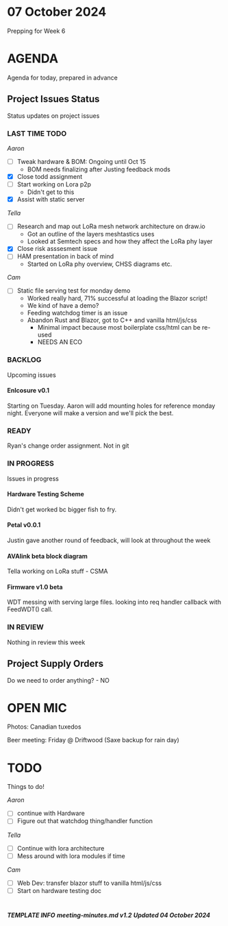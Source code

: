 # 07 October 2024

Prepping for Week 6

# AGENDA

Agenda for today, prepared in advance

## Project Issues Status

Status updates on project issues

### LAST TIME TODO

_Aaron_
- [ ] Tweak hardware & BOM: Ongoing until Oct 15
  - BOM needs finalizing after Justing feedback mods
- [x] Close todd assignment
- [ ] Start working on Lora p2p
  - Didn't get to this
- [x] Assist with static server
      
_Tella_
- [ ] Research and map out LoRa mesh network architecture on draw.io
  - Got an outline of the layers meshtastics uses
  - Looked at Semtech specs and how they affect the LoRa phy layer
- [x] Close risk asssesment issue
- [ ] HAM presentation in back of mind
  - Started on LoRa phy overview, CHSS diagrams etc.
      
_Cam_
- [ ] Static file serving test for monday demo
  - Worked really hard, 71% successful at loading the Blazor script!
  - We kind of have a demo?
  - Feeding watchdog timer is an issue
  - Abandon Rust and Blazor, got to C++ and vanilla html/js/css
    - Minimal impact because most boilerplate css/html can be re-used
    - NEEDS AN ECO

### BACKLOG

Upcoming issues

#### Enlcosure v0.1

Starting on Tuesday. Aaron will add mounting holes for reference monday night. Everyone will make a version and we'll pick the best.

### READY

Ryan's change order assignment. Not in git

### IN PROGRESS

Issues in progress

#### Hardware Testing Scheme

Didn't get worked bc bigger fish to fry.

#### Petal v0.0.1

Justin gave another round of feedback, will look at throughout the week

#### AVAlink beta block diagram

Tella working on LoRa stuff - CSMA

#### Firmware v1.0 beta

WDT messing with serving large files. looking into req handler callback with FeedWDT() call.

### IN REVIEW

Nothing in review this week

## Project Supply Orders

Do we need to order anything? - NO

# OPEN MIC

Photos: Canadian tuxedos

Beer meeting: Friday @ Driftwood (Saxe backup for rain day)

# TODO

Things to do!

_Aaron_
- [ ] continue with Hardware
- [ ] Figure out that watchdog thing/handler function

_Tella_
- [ ] Continue with lora architecture
- [ ] Mess around with lora modules if time

_Cam_
- [ ] Web Dev: transfer blazor stuff to vanilla html/js/css
- [ ] Start on hardware testing doc

# 

***TEMPLATE INFO***
***meeting-minutes.md v1.2***
***Updated 04 October 2024***